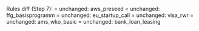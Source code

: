 Rules diff (Step 7):
 = unchanged: aws_preseed
 = unchanged: ffg_basisprogramm
 = unchanged: eu_startup_call
 = unchanged: visa_rwr
 = unchanged: ams_wko_basic
 = unchanged: bank_loan_leasing